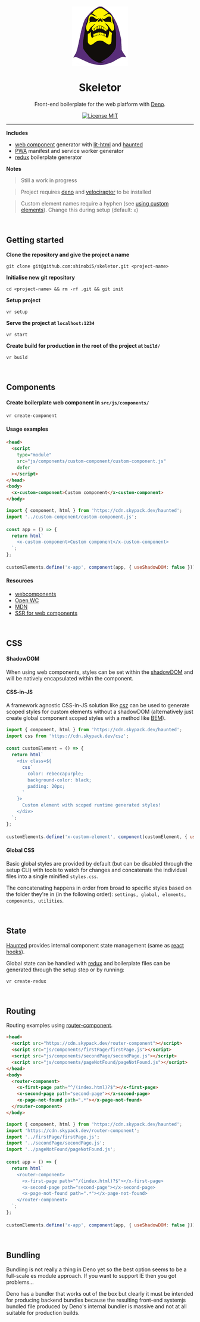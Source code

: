 <h1 align="center">
<br>
  <a href="https://github.com/shinobi5/skeletor"><img src="src/img/skeletor.png" alt="Image of Skeletor, the lead villain, from Masters of the Universe" width="150"></a>
<br>
<br>
Skeletor
</h1>

<p align="center">Front-end boilerplate for the web platform with <a href="https://deno.land/">Deno</a>.</p>

<p align="center">
  <a href="https://opensource.org/licenses/MIT">
    <img src="https://img.shields.io/badge/license-MIT-rebeccapurple.svg?style=flat-square" alt="License MIT">
  </a>
</p>

<hr />

**Includes**
- [web component](https://developer.mozilla.org/en-US/docs/Web/Web_Components) generator with [lit-html](https://github.com/polymer/lit-html) and [haunted](https://github.com/matthewp/haunted)
- [PWA](https://developer.mozilla.org/en-US/docs/Web/Progressive_web_apps) manifest and service worker generator
- [redux](https://github.com/reduxjs/redux) boilerplate generator

**Notes**
> Still a work in progress

> Project requires [deno](https://deno.land/) and [velociraptor](https://github.com/umbopepato/velociraptor/) to be installed

> Custom element names require a hyphen (see [using custom elements](https://developer.mozilla.org/en-US/docs/Web/Web_Components/Using_custom_elements)). Change this during setup (default: `x`)

<br />

## Getting started

**Clone the repository and give the project a name**

```
git clone git@github.com:shinobi5/skeletor.git <project-name>
```

**Initialise new git repository**

```
cd <project-name> && rm -rf .git && git init
```

**Setup project**

```
vr setup
```

**Serve the project at `localhost:1234`**

```
vr start
```

**Create build for production in the root of the project at `build/`**

```
vr build
```

<br />

## Components

#### Create boilerplate web component in `src/js/components/`

```
vr create-component
```

#### Usage examples

```html
<head>
  <script
    type="module"
    src="js/components/custom-component/custom-component.js"
    defer
  ></script>
</head>
<body>
  <x-custom-component>Custom component</x-custom-component>
</body>
```

```javascript
import { component, html } from 'https://cdn.skypack.dev/haunted';
import '../custom-component/custom-component.js';

const app = () => {
  return html`
    <x-custom-component>Custom component</x-custom-component>
  `;
};

customElements.define('x-app', component(app, { useShadowDOM: false }));
```

#### Resources

- [webcomponents](https://www.webcomponents.org)
- [Open WC](https://open-wc.org/)
- [MDN](https://developer.mozilla.org/en-US/docs/Web/Web_Components)
- [SSR for web components](https://medium.com/@treshugart/%C3%A5server-side-rendering-web-components-e5df705f3f48)

<br />

## CSS

#### ShadowDOM
When using web components, styles can be set within the [shadowDOM](https://developer.mozilla.org/en-US/docs/Web/Web_Components/Using_shadow_DOM) and will be natively encapsulated within the component.

#### CSS-in-JS
A framework agnostic CSS-in-JS solution like [csz](https://github.com/lukejacksonn/csz) can be used to generate scoped styles for custom elements without a shadowDOM (alternatively just create global component scoped styles with a method like [BEM](http://getbem.com/)).

```javascript
import { component, html } from 'https://cdn.skypack.dev/haunted';
import css from 'https://cdn.skypack.dev/csz';

const customElement = () => {
  return html`
    <div class=${
      css`
        color: rebeccapurple;
        background-color: black;
        padding: 20px;
      `
    }>
      Custom element with scoped runtime generated styles!
    </div>
  `;
};

customElements.define('x-custom-element', component(customElement, { useShadowDOM: false }));
```

#### Global CSS
Basic global styles are provided by default (but can be disabled through the setup CLI) with tools to watch for changes and concatenate the individual files into a single minified `styles.css`.

The concatenating happens in order from broad to specific styles based on the folder they're in (in the following order): `settings, global, elements, components, utilities`.

<br />

## State

[Haunted](https://github.com/matthewp/haunted) provides internal component state management (same as [react hooks](https://reactjs.org/docs/hooks-reference.html)).

Global state can be handled with [redux](https://github.com/reduxjs/redux) and boilerplate files can be generated through the setup step or by running:

```
vr create-redux
```

<br />

## Routing

Routing examples using [router-component](https://github.com/mkay581/router-component).

```html
<head>
  <script src="https://cdn.skypack.dev/router-component"></script>
  <script src="js/components/firstPage/firstPage.js"></script>
  <script src="js/components/secondPage/secondPage.js"></script>
  <script src="js/components/pageNotFound/pageNotFound.js"></script>
</head>
<body>
  <router-component>
    <x-first-page path="^/(index.html)?$"></x-first-page>
    <x-second-page path="second-page"></x-second-page>
    <x-page-not-found path=".*"></x-page-not-found>
  </router-component>
</body>
```

```javascript
import { component, html } from 'https://cdn.skypack.dev/haunted';
import 'https://cdn.skypack.dev/router-component';
import '../firstPage/firstPage.js';
import '../secondPage/secondPage.js';
import '../pageNotFound/pageNotFound.js';

const app = () => {
  return html`
    <router-component>
      <x-first-page path="^/(index.html)?$"></x-first-page>
      <x-second-page path="second-page"></x-second-page>
      <x-page-not-found path=".*"></x-page-not-found>
    </router-component>
  `;
};

customElements.define('x-app', component(app, { useShadowDOM: false }));
```

<br />

## Bundling

Bundling is not really a thing in Deno yet so the best option seems to be a full-scale es module approach. If you want to support IE then you got problems...

Deno has a bundler that works out of the box but clearly it must be intended for producing backend bundles because the resulting front-end systemjs bundled file produced by Deno's internal bundler is massive and not at all suitable for production builds.
